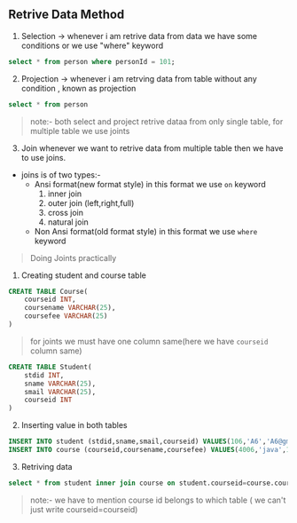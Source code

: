 ## Retrive Data Method

1. Selection -> whenever i am retrive data from data we have some conditions or we use "where" keyword


```sql
select * from person where personId = 101;
```

2. Projection -> whenever i am retrving data from table without any condition , known as projection

```sql
select * from person
```

> note:- both select and project retrive dataa from only single table, for multiple table we use joints



3. Join whenever we want to retrive data from multiple table then we have to use joins. 

- joins is of two types:- 
  - Ansi format(new format style)  in this format we use ```on``` keyword
    1. inner join
    2. outer join (left,right,full)
    3. cross join
    4. natural join
  - Non Ansi format(old format style) in this format we use ```where``` keyword



> Doing Joints practically
1. Creating student and course table
```sql
CREATE TABLE Course(
    courseid INT,
    coursename VARCHAR(25),
    coursefee VARCHAR(25)
)
```

> for joints we must have one column same(here we have ```courseid``` column same)


```sql
CREATE TABLE Student(
    stdid INT,
    sname VARCHAR(25),
    smail VARCHAR(25),
    courseid INT
)
```

2. Inserting value in both tables
```sql
INSERT INTO student (stdid,sname,smail,courseid) VALUES(106,'A6','A6@gmail.com',4006)
INSERT INTO course (courseid,coursename,coursefee) VALUES(4006,'java',100000)
```

3. Retriving data

```sql
select * from student inner join course on student.courseid=course.courseid
```

> note:- we have to mention course id belongs to which table ( we can't just write courseid=courseid)
